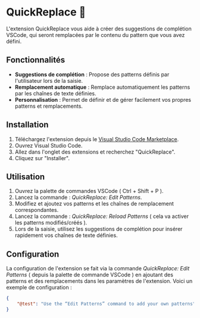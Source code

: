 # QuickReplace 📜

L'extension QuickReplace vous aide à créer des suggestions de complétion VSCode, qui seront remplacées par le contenu du pattern que vous avez défini.

## Fonctionnalités

- **Suggestions de complétion** : Propose des patterns définis par l'utilisateur lors de la saisie.  
- **Remplacement automatique** : Remplace automatiquement les patterns par les chaînes de texte définies.  
- **Personnalisation** : Permet de définir et de gérer facilement vos propres patterns et remplacements.  

## Installation

1. Téléchargez l'extension depuis le [Visual Studio Code Marketplace](https://marketplace.visualstudio.com/).
2. Ouvrez Visual Studio Code.
3. Allez dans l'onglet des extensions et recherchez "QuickReplace".
4. Cliquez sur "Installer".

## Utilisation

1. Ouvrez la palette de commandes VSCode ( Ctrl + Shift + P ).  
2. Lancez la commande : *QuickReplace: Edit Patterns*.  
3. Modifiez et ajoutez vos patterns et les chaînes de remplacement correspondantes.  
4. Lancez la commande : *QuickReplace: Reload Patterns* ( cela va activer les patterns modifiés/créés ).  
5. Lors de la saisie, utilisez les suggestions de complétion pour insérer rapidement vos chaînes de texte définies.  

## Configuration

La configuration de l'extension se fait via la commande *QuickReplace: Edit Patterns* ( depuis la palette de commande VSCode ) en ajoutant des patterns et des remplacements dans les paramètres de l'extension. Voici un exemple de configuration :

```json
{
    "@test": "Use the “Edit Patterns” command to add your own patterns"
}
```
